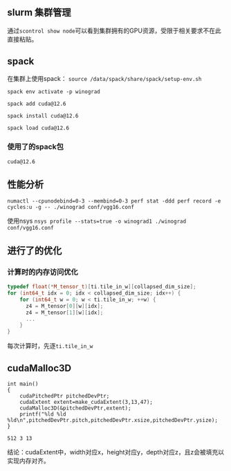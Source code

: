 # 
## slurm 集群管理

通过`scontrol show node`可以看到集群拥有的GPU资源，受限于相关要求不在此直接粘贴。

## spack
在集群上使用spack：
`source /data/spack/share/spack/setup-env.sh`

`spack env activate -p winograd`

`spack add cuda@12.6`

`spack install cuda@12.6`

`spack load cuda@12.6`

### 使用了的spack包
`cuda@12.6`

## 性能分析
`numactl --cpunodebind=0-3 --membind=0-3 perf stat -ddd perf record -e cycles:u -g -- ./winograd conf/vgg16.conf `

使用nsys
`nsys profile --stats=true -o winograd1 ./winograd conf/vgg16.conf`
## 进行了的优化
### 计算时的内存访问优化
``` cpp
typedef float(*M_tensor_t)[ti.tile_in_w][collapsed_dim_size];
for (int64_t idx = 0; idx < collapsed_dim_size; idx++) { 
    for (int64_t w = 0; w < ti.tile_in_w; ++w) {
      z4 = M_tensor[0][w][idx];
      z4 = M_tensor[1][w][idx];
      ...
    }
}
```
每次计算时，先逐`ti.tile_in_w`

## cudaMalloc3D
```
int main()
{
    cudaPitchedPtr pitchedDevPtr;
    cudaExtent extent=make_cudaExtent(3,13,47);
    cudaMalloc3D(&pitchedDevPtr,extent);
    printf("%ld %ld %ld\n",pitchedDevPtr.pitch,pitchedDevPtr.xsize,pitchedDevPtr.ysize);
}
```
`512 3 13`

结论：cudaExtent中，width对应x，height对应y，depth对应z，且z会被填充以实现内存对齐。